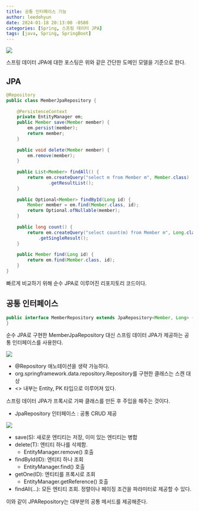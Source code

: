 ```yaml
---
title: 공통 인터페이스 기능
author: leedohyun
date: 2024-01-18 20:13:00 -0500
categories: [Spring, 스프링 데이터 JPA]
tags: [java, Spring, SpringBoot]
---
```


 ![](https://blog.kakaocdn.net/dn/bXiQln/btsFcDYFumD/Y4BDnSHlVFu5qjdfkBlCCK/img.png)

스프링 데이터 JPA에 대한 포스팅은 위와 같은 간단한 도메인 모델을 기준으로 한다.

## JPA

```java
@Repository  
public class MemberJpaRepository {  
  
	@PersistenceContext  
	private EntityManager em;  
	public Member save(Member member) {  
		em.persist(member);  
		return member;  
	}  
	
	public void delete(Member member) {  
		em.remove(member);  
	}  
	
	public List<Member> findAll() {  
		return em.createQuery("select m from Member m", Member.class)  
				.getResultList();  
	}  
	
	public Optional<Member> findById(Long id) {  
		Member member = em.find(Member.class, id);  
		return Optional.ofNullable(member);  
	}  
	
	public long count() {  
		return em.createQuery("select count(m) from Member m", Long.class)  
			.getSingleResult();  
	}  
	
	public Member find(Long id) {  
		return em.find(Member.class, id);  
	}  
}
```

빠르게 비교하기 위해 순수 JPA로 이루어진 리포지토리 코드이다.

## 공통 인터페이스

```java
public interface MemberRepository extends JpaRepository<Member, Long> {
}
```

순수 JPA로 구현한 MemberJpaRepository 대신 스프링 데이터 JPA가 제공하는 공통 인터페이스를 사용한다.

![](https://blog.kakaocdn.net/dn/tXvXQ/btsFdY9bmT6/M2NkGAsHzCxpAFikkjaYk0/img.png)

- @Repository 애노테이션을 생략 가능하다.
- org.springframework.data.repository.Repository를 구현한 클래스는 스캔 대상
- <> 내부는 Entity, PK 타입으로 이루어져 있다.

스프링 데이터 JPA가 프록시로 가짜 클래스를 만든 후 주입을 해주는 것이다.

- JpaRepository 인터페이스 : 공통 CRUD 제공

![](https://blog.kakaocdn.net/dn/cneXXy/btsFaO08nsH/6OwaOTaKt0MiuV9h8mkyKK/img.png)

- save(S): 새로운 엔티티는 저장, 이미 있는 엔티티는 병합
- delete(T): 엔티티 하나를 삭제함.
	- EntityManager.remove() 호출
- findById(ID): 엔티티 하나 조회
	- EntityManager.find() 호출
- getOne(ID): 엔티티를 프록시로 조회
	- EntityManager.getReference() 호출
- findAll(...): 모든 엔티티 조회. 정렬이나 페이징 조건을 파라미터로 제공할 수 있다.

이와 같이 JPARepository는 대부분의 공통 메서드를 제공해준다.   